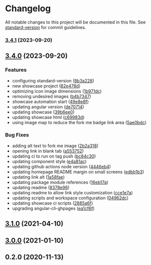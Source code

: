 # Changelog

All notable changes to this project will be documented in this file. See [standard-version](https://github.com/conventional-changelog/standard-version) for commit guidelines.

### [3.4.1](https://github.com/brunoc107/ngx-viacep/compare/v3.4.0...v3.4.1) (2023-09-20)

## [3.4.0](https://github.com/brunoc107/ngx-viacep/compare/v3.1.0...v3.4.0) (2023-09-20)


### Features

* configuring standard-version ([8b3a228](https://github.com/brunoc107/ngx-viacep/commit/8b3a22818c51d77f81002f2bcf940fa8e9a726df))
* new showcase project ([82e478d](https://github.com/brunoc107/ngx-viacep/commit/82e478dd9faa91a1fd6d5aca3f52b21924b85170))
* optimizing icon image dimensions ([1b971dc](https://github.com/brunoc107/ngx-viacep/commit/1b971dc794d79e65896ed5ab6fbfdd5956231217))
* removing undesired images ([b4b7347](https://github.com/brunoc107/ngx-viacep/commit/b4b7347310af074d7108aa58e9b5aacf8769a706))
* showcase automation start ([49e8e8f](https://github.com/brunoc107/ngx-viacep/commit/49e8e8f1128ed11e6055957d25cfea1bb7b19b42))
* updating angular version ([de70714](https://github.com/brunoc107/ngx-viacep/commit/de70714f849b57b6d04d372ab32a125f18aaf53c))
* updating showcase ([39b6ee0](https://github.com/brunoc107/ngx-viacep/commit/39b6ee0cc2e01b3d07c651b68591b0c6669bb0a2))
* updating showcase html ([c69983d](https://github.com/brunoc107/ngx-viacep/commit/c69983dfe3b53870360c2646fb64320353e0cd6a))
* using image map to reduce the fork me badge link area ([5ae0bdc](https://github.com/brunoc107/ngx-viacep/commit/5ae0bdceeb754513be1e891eafe85d0c52891cd2))


### Bug Fixes

* adding alt text to fork me image ([2b2a318](https://github.com/brunoc107/ngx-viacep/commit/2b2a318e5155e3e772aaf2bb79c44aaa21dd1fa9))
* opening link in blank tab ([a553752](https://github.com/brunoc107/ngx-viacep/commit/a55375226227727b70d683e1d53b40bf5644574d))
* updating ci to run on tag push ([bc84c30](https://github.com/brunoc107/ngx-viacep/commit/bc84c306a99eef7e9ecbf428eb1d01f29e230d44))
* updating component style ([e4a81ac](https://github.com/brunoc107/ngx-viacep/commit/e4a81ac69a34df1d93d955915ba2a5c7bd11ed6c))
* updating github actions node version ([4446eb4](https://github.com/brunoc107/ngx-viacep/commit/4446eb4b75b1c83f0d78b96ed25ba8737f725cb1))
* updating homepage README margin on small screens ([edbb1b3](https://github.com/brunoc107/ngx-viacep/commit/edbb1b3af7968a3d1733ebc6ec2019f0a2e24709))
* updating link alt ([1a58fae](https://github.com/brunoc107/ngx-viacep/commit/1a58faec017f8f80e728b61b2db4d23c4ce8f7da))
* updating package module references ([16eb17a](https://github.com/brunoc107/ngx-viacep/commit/16eb17af5653588c45fd2e1c09fee03b001924d8))
* updating readme ([8378e96](https://github.com/brunoc107/ngx-viacep/commit/8378e9672d40f16c90553cbab6f96aec51892a5b))
* updating readme to allow link style customization ([cce1e7a](https://github.com/brunoc107/ngx-viacep/commit/cce1e7a7b1c3fbbb96910b4020de8cd66d694f19))
* updating scripts and workspace configuration ([04962dc](https://github.com/brunoc107/ngx-viacep/commit/04962dc29a6f20b37c9cab04a65a09e4565ff130))
* updating showcase ci scripts ([2885a6f](https://github.com/brunoc107/ngx-viacep/commit/2885a6f71e2bf410cbf2c36f463228436b97b48c))
* upgrading angular-cli-ghpages ([ea1cf6f](https://github.com/brunoc107/ngx-viacep/commit/ea1cf6f1dc93920aab7f075391b6526ab1e0bd19))

## [3.1.0](https://github.com/brunoc107/ngx-viacep/compare/v2.1.6...v3.1.0) (2021-04-10)

## [3.0.0](https://github.com/brunoc107/ngx-viacep/compare/v2.1.6...v3.0.0) (2021-01-10)

## 0.2.0 (2020-11-13)
